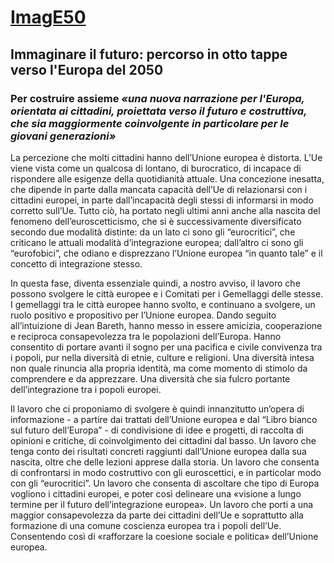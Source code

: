 <!DOCTYPE html>
<html lang="en">
<head>
    <meta charset="UTF-8">
	<meta http-equiv="X-UA-Compatible" content="IE=edge">
	<meta name="viewport" content="width=device-width, initial-scale=1.0">
</head>
<body>
<h1><a href = "https://www.image50.eu/">ImagE50</a></h1>
<h2>Immaginare il futuro: percorso in otto tappe verso l'Europa del 2050</h2>
<h3>Per costruire assieme <i>«una nuova narrazione per l'Europa, orientata ai cittadini, proiettata verso il futuro e costruttiva, che sia maggiormente coinvolgente in particolare per le giovani generazioni»</i></h3>
<p>La percezione che molti cittadini hanno dell’Unione europea è distorta. L’Ue viene vista come un qualcosa di lontano, di burocratico, di incapace di rispondere alle esigenze della quotidianità attuale. Una concezione inesatta, che dipende in parte dalla mancata capacità dell’Ue di relazionarsi con i cittadini europei, in parte dall’incapacità degli stessi di informarsi in modo corretto sull’Ue. Tutto ciò, ha portato negli ultimi anni anche alla nascita del fenomeno dell’euroscetticismo, che si è successivamente diversificato secondo due modalità distinte: da un lato ci sono gli “eurocritici”, che criticano le attuali modalità d’integrazione europea; dall’altro ci sono gli “eurofobici”, che odiano e disprezzano l’Unione europea “in quanto tale” e il concetto di integrazione stesso.</p>
<p>In questa fase, diventa essenziale quindi, a nostro avviso, il lavoro che possono svolgere le città europee e i Comitati per i Gemellaggi delle stesse. I gemellaggi tra le città europee hanno svolto, e continuano a svolgere, un ruolo positivo e propositivo per l’Unione europea. Dando seguito all’intuizione di Jean Bareth, hanno messo in essere amicizia, cooperazione e reciproca consapevolezza tra le popolazioni dell’Europa. Hanno consentito di portare avanti il sogno per una pacifica e civile convivenza tra i popoli, pur nella diversità di etnie, culture e religioni. Una diversità intesa non quale rinuncia alla propria identità, ma come momento di stimolo da comprendere e da apprezzare. Una diversità che sia fulcro portante dell’integrazione tra i popoli europei.</p>
<p>Il lavoro che ci proponiamo di svolgere è quindi innanzitutto un’opera di informazione - a partire dai trattati dell’Unione europea e dal “Libro bianco sul futuro dell’Europa”  - di condivisione di idee e progetti, di raccolta di opinioni e critiche, di coinvolgimento dei cittadini dal basso. Un lavoro che tenga conto dei risultati concreti raggiunti dall’Unione europea dalla sua nascita, oltre che delle lezioni apprese dalla storia. Un lavoro che consenta di confrontarsi in modo costruttivo con gli euroscettici, e in particolar modo con gli “eurocritici”. Un lavoro che consenta di ascoltare che tipo di Europa vogliono i cittadini europei, e poter così delineare una «visione a lungo termine per il futuro dell’integrazione europea». Un lavoro che porti a una maggior consapevolezza da parte dei cittadini dell’Ue e soprattutto alla formazione di una comune coscienza europea tra i popoli dell’Ue. Consentendo così di «rafforzare la coesione sociale e politica» dell’Unione europea.</p>
</body>
</html>
